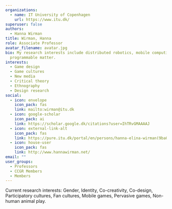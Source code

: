 ```yaml
---
organizations:
  - name: IT University of Copenhagen
    url: https://www.itu.dk/
superuser: false
authors:
  - Hanna Wirman
title: Wirman, Hanna
role: Associate Professor
avatar_filename: avatar.jpg
bio: My research interests include distributed robotics, mobile computing and
  programmable matter.
interests:
  - Game design
  - Game cultures
  - New media
  - Critical theory
  - Ethnography
  - Design research
social:
  - icon: envelope
    icon_pack: fas
    link: mailto:wirman@itu.dk
  - icon: google-scholar
    icon_pack: ai
    link: https://scholar.google.dk/citations?user=IhTRvGMAAAAJ
  - icon: external-link-alt
    icon_pack: fas
    link: https://pure.itu.dk/portal/en/persons/hanna-elina-wirman(9ba013db-4c4d-41dd-be12-dbe188f67f29).html
  - icon: house-user
    icon_pack: fas
    link: http://www.hannawirman.net/
email: ""
user_groups:
  - Professors
  - CCGR Members
  - Members
---
```


Current research interests: Gender, Identity, Co-creativity, Co-design, Participatory cultures, Fan cultures, Mobile games, Pervasive games, Non-human animal play.